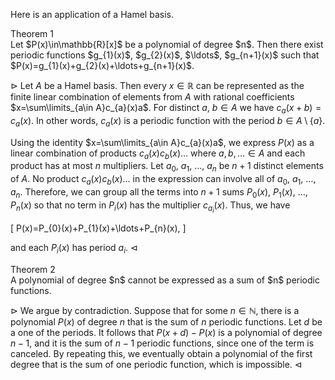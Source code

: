 Here is an application of a Hamel basis.

<div class="block-head">Theorem 1</div>
<div class="block-body"> 
Let $P(x)\in\mathbb{R}[x]$ be a polynomial of degree $n$. Then there exist 
periodic functions $g_{1}(x)$, $g_{2}(x)$, $\ldots$, $g_{n+1}(x)$ such that
$P(x)=g_{1}(x)+g_{2}(x)+\ldots+g_{n+1}(x)$.
</div>

$\rhd$ Let $A$ be a Hamel basis. Then every $x\in \mathbb{R}$ can be represented 
as the finite linear combination of elements from $A$ with rational 
coefficients $x=\sum\limits_{a\in A}c_{a}(x)a$. For distinct $a$, $b\in A$ we 
have $c_{a}(x+b)=c_{a}(x)$. In other words, $c_{a}(x)$ is a periodic function 
with the period $b\in A\setminus\{a\}$.  
 
Using the identity $x=\sum\limits_{a\in A}c_{a}(x)a$, we express $P(x)$ as a 
linear combination of products $c_{a}(x)c_{b}(x)\ldots$ where $a,b,\ldots\in A$ 
and each product has at most $n$ multipliers. Let $a_{0}$, $a_{1}$, 
$\ldots$, $a_{n}$ be $n+1$ distinct elements of $A$. No product $c_{a}(x)c_{b}(x)\ldots$ 
in the expression can involve all of $a_{0}$, $a_{1}$, $\ldots$, $a_{n}$. 
Therefore, we can group all the terms into $n+1$ sums $P_{0}(x)$, $P_{1}(x)$, 
$\ldots$, $P_{n}(x)$ so that no term in $P_{i}(x)$ has the multiplier 
$c_{a_{i}}(x)$. Thus, we have 

\[
P(x)=P_{0}(x)+P_{1}(x)+\ldots+P_{n}(x),
\] 

and each $P_{i}(x)$ has period $a_{i}$. $\lhd$

<div class="block-head">Theorem 2</div>
<div class="block-body"> 
A polynomial of degree $n$ cannot be expressed as a sum of $n$ periodic functions.
</div>

$\rhd$ We argue by contradiction. Suppose that for some $n\in\mathbb{N}$, there is a 
polynomial $P(x)$ of degree $n$ that is the sum of $n$ periodic functions. Let 
$d$ be a one of the periods. It follows that $P(x+d)-P(x)$ is a polynomial of 
degree $n-1$, and it is the sum of $n-1$ periodic functions, since one of the 
term is canceled. By repeating this, we eventually obtain a polynomial of the 
first degree that is the sum of one periodic function, which is impossible. 
$\lhd$